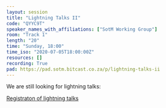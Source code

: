 ```yaml
---
layout: session
title: "Lightning Talks II"
code: "QYYC9T"
speaker_names_with_affiliations: ["SotM Working Group"]
room: "Track 1"
length: "20"
time: "Sunday, 18:00"
time_iso: "2020-07-05T18:00:00Z"
resources: []
recording: True
pad: https://pad.sotm.bitcast.co.za/p/lightning-talks-ii
---
```

We are still looking for lightning talks:

[Registraton of lightning talks](https://wiki.openstreetmap.org/wiki/State_of_the_Map_2020/registration_lightning_talks)
